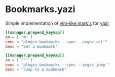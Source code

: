 # Bookmarks.yazi

Simple implementation of [vim-like mark's](https://neovim.io/doc/user/motion.html#mark-motions) for [yazi](https://github.com/sxyazi/yazi).

```toml
[[manager.prepend_keymap]]
on = [ "m" ]
exec = "plugin bookmarks --sync --args='set'"
desc = "Set a bookmark"
```

```toml
[[manager.prepend_keymap]]
on = [ "'" ]
exec = "plugin bookmarks --sync --args='jump'"
desc = "Jump to a bookmark"
```

